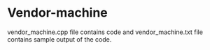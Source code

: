 # Vendor-machine

vendor_machine.cpp file contains code  and vendor_machine.txt file contains sample output of the code.
